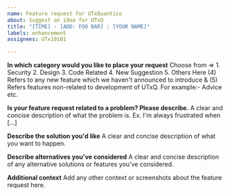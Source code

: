 ```yaml
---
name: Feature request for UTxQuantico
about: Suggest an idea for UTxQ
title: "[TIME] - [ADD: FOO BAR] : [YOUR NAME]"
labels: enhancement
assignees: UTx10101

---
```


**In which category would you like to place your request**
Choose from => 1. Security   2. Design   3. Code Related   4. New Suggestion    5. Others
Here (4) Refers to any new feature which we haven't announced to introduce & (5) Refers features non-related to development of UTxQ. For example:- Advice etc.

**Is your feature request related to a problem? Please describe.**
A clear and concise description of what the problem is. Ex. I'm always frustrated when [...]

**Describe the solution you'd like**
A clear and concise description of what you want to happen.

**Describe alternatives you've considered**
A clear and concise description of any alternative solutions or features you've considered.

**Additional context**
Add any other context or screenshots about the feature request here.
